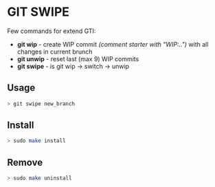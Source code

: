 # GIT SWIPE

Few commands for extend GTI:
- **git wip** - create WIP commit *(comment starter with "WIP:..")* with all changes in current brunch
- **git unwip** - reset last (max 9) WIP commits
- **git swipe** - is git wip -> switch -> unwip

## Usage ##
```bash
> git swipe new_branch
```

## Install ##

```sh
> sudo make install
```

## Remove ##
```sh
> sudo make uninstall
```